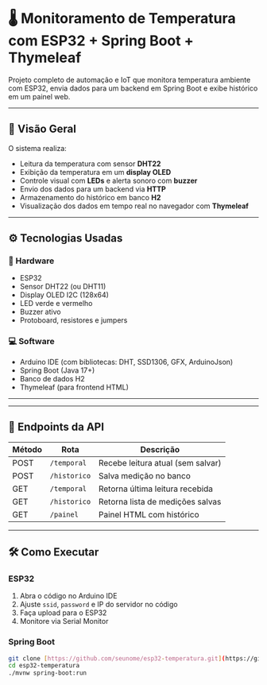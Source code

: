 # 🌡️ Monitoramento de Temperatura com ESP32 + Spring Boot + Thymeleaf

Projeto completo de automação e IoT que monitora temperatura ambiente com ESP32, envia dados para um backend em Spring Boot e exibe histórico em um painel web.

---

## 🚀 Visão Geral

O sistema realiza:
- Leitura da temperatura com sensor **DHT22**
- Exibição da temperatura em um **display OLED**
- Controle visual com **LEDs** e alerta sonoro com **buzzer**
- Envio dos dados para um backend via **HTTP**
- Armazenamento do histórico em banco **H2**
- Visualização dos dados em tempo real no navegador com **Thymeleaf**

---

## ⚙️ Tecnologias Usadas

### 🔧 Hardware
- ESP32
- Sensor DHT22 (ou DHT11)
- Display OLED I2C (128x64)
- LED verde e vermelho
- Buzzer ativo
- Protoboard, resistores e jumpers

### 💻 Software
- Arduino IDE (com bibliotecas: DHT, SSD1306, GFX, ArduinoJson)
- Spring Boot (Java 17+)
- Banco de dados H2
- Thymeleaf (para frontend HTML)

---

<!--## 🧠 Funcionalidades-->

<!--| Condição | LED Verde | LED Vermelho | Buzzer |-->
<!--|----------|-----------|--------------|--------|-->
<!--| Temp. ≤ 25 °C | ✅ Ligado | ❌ Desligado | ❌ Silencioso |-->
<!--| Temp. > 25 °C | ❌ Desligado | ✅ Ligado | 🔊 Bipe a cada 30 segundos |-->

---

## 📡 Endpoints da API

| Método | Rota         | Descrição                       |
|--------|--------------|----------------------------------|
| POST   | `/temporal`  | Recebe leitura atual (sem salvar) |
| POST   | `/historico` | Salva medição no banco           |
| GET    | `/temporal`  | Retorna última leitura recebida |
| GET    | `/historico` | Retorna lista de medições salvas |
| GET    | `/painel`    | Painel HTML com histórico        |

---

<!--  ## 📺 Interface Web -->

<!--  ![Interface do painel](https://via.placeholder.com/800x400.png?text=Exemplo+Painel+Thymeleaf)  -->
<!--  *Acesse em: [`http://localhost:8080/painel`](http://localhost:8080/painel)* -->

<!-- --- -->

## 🛠️ Como Executar

### ESP32

1. Abra o código no Arduino IDE
2. Ajuste `ssid`, `password` e IP do servidor no código
3. Faça upload para o ESP32
4. Monitore via Serial Monitor

### Spring Boot

```bash
git clone [https://github.com/seunome/esp32-temperatura.git](https://github.com/evandrossjr/Medidor-de-Temperatura-SpringBoot-ESP32)
cd esp32-temperatura
./mvnw spring-boot:run

